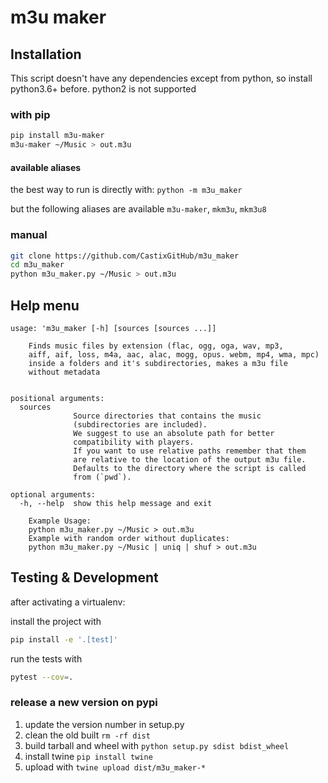 # m3u maker

## Installation
This script doesn't have any dependencies except from python, so install python3.6+ before.
python2 is not supported

### with pip
```bash
pip install m3u-maker
m3u-maker ~/Music > out.m3u
```

#### available aliases
the best way to run is directly with: `python -m m3u_maker`

but the following aliases are available `m3u-maker`, `mkm3u`, `mkm3u8`

### manual
```bash
git clone https://github.com/CastixGitHub/m3u_maker
cd m3u_maker
python m3u_maker.py ~/Music > out.m3u
```

## Help menu
```
usage: 'm3u_maker [-h] [sources [sources ...]]

    Finds music files by extension (flac, ogg, oga, wav, mp3,
    aiff, aif, loss, m4a, aac, alac, mogg, opus. webm, mp4, wma, mpc)
    inside a folders and it's subdirectories, makes a m3u file
    without metadata
    

positional arguments:
  sources     
              Source directories that contains the music
              (subdirectories are included).
              We suggest to use an absolute path for better
              compatibility with players.
              If you want to use relative paths remember that them
              are relative to the location of the output m3u file.
              Defaults to the directory where the script is called
              from (`pwd`).

optional arguments:
  -h, --help  show this help message and exit

    Example Usage:
    python m3u_maker.py ~/Music > out.m3u
    Example with random order without duplicates:
    python m3u_maker.py ~/Music | uniq | shuf > out.m3u
```
## Testing & Development

after activating a virtualenv:

install the project with
```bash
pip install -e '.[test]'
```
run the tests with
```bash
pytest --cov=.
```

### release a new version on pypi

1. update the version number in setup.py
1. clean the old built `rm -rf dist`
1. build tarball and wheel with `python setup.py sdist bdist_wheel`
1. install twine `pip install twine`
1. upload with `twine upload dist/m3u_maker-*`
